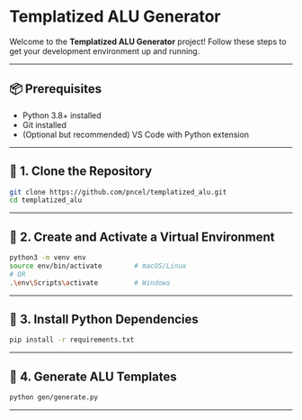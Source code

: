 # Templatized ALU Generator

Welcome to the **Templatized ALU Generator** project! Follow these steps to get your development environment up and running.

---

## 📦 Prerequisites

- Python 3.8+ installed
- Git installed
- (Optional but recommended) VS Code with Python extension

---

## 🔄 1. Clone the Repository

```bash
git clone https://github.com/pncel/templatized_alu.git
cd templatized_alu
```
---

## 🐍 2. Create and Activate a Virtual Environment

```bash
python3 -m venv env
source env/bin/activate        # macOS/Linux
# OR
.\env\Scripts\activate         # Windows
```
---

## 🔄 3. Install Python Dependencies
```bash
pip install -r requirements.txt
```
---
## 🔄 4. Generate ALU Templates
```bash
python gen/generate.py
```
---
